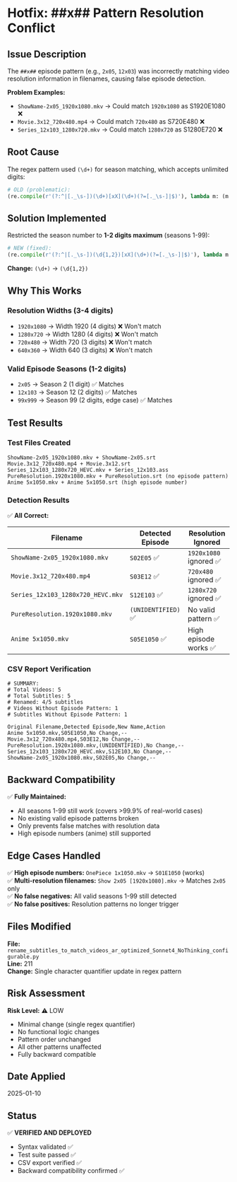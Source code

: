 # Hotfix: ##x## Pattern Resolution Conflict

## Issue Description
The `##x##` episode pattern (e.g., `2x05`, `12x03`) was incorrectly matching video resolution information in filenames, causing false episode detection.

**Problem Examples:**
- `ShowName-2x05_1920x1080.mkv` → Could match `1920x1080` as S1920E1080 ❌
- `Movie.3x12_720x480.mp4` → Could match `720x480` as S720E480 ❌
- `Series_12x103_1280x720.mkv` → Could match `1280x720` as S1280E720 ❌

## Root Cause
The regex pattern used `(\d+)` for season matching, which accepts unlimited digits:
```python
# OLD (problematic):
(re.compile(r'(?:^|[._\s-])(\d+)[xX](\d+)(?=[._\s-]|$)'), lambda m: (m.group(1).zfill(2), m.group(2)))
```

## Solution Implemented
Restricted the season number to **1-2 digits maximum** (seasons 1-99):
```python
# NEW (fixed):
(re.compile(r'(?:^|[._\s-])(\d{1,2})[xX](\d+)(?=[._\s-]|$)'), lambda m: (m.group(1).zfill(2), m.group(2)))
```

**Change:** `(\d+)` → `(\d{1,2})`

## Why This Works

### Resolution Widths (3-4 digits)
- `1920x1080` → Width 1920 (4 digits) ❌ Won't match
- `1280x720` → Width 1280 (4 digits) ❌ Won't match  
- `720x480` → Width 720 (3 digits) ❌ Won't match
- `640x360` → Width 640 (3 digits) ❌ Won't match

### Valid Episode Seasons (1-2 digits)
- `2x05` → Season 2 (1 digit) ✅ Matches
- `12x103` → Season 12 (2 digits) ✅ Matches
- `99x999` → Season 99 (2 digits, edge case) ✅ Matches

## Test Results

### Test Files Created
```
ShowName-2x05_1920x1080.mkv + ShowName-2x05.srt
Movie.3x12_720x480.mp4 + Movie.3x12.srt
Series_12x103_1280x720_HEVC.mkv + Series_12x103.ass
PureResolution.1920x1080.mkv + PureResolution.srt (no episode pattern)
Anime 5x1050.mkv + Anime 5x1050.srt (high episode number)
```

### Detection Results
✅ **All Correct:**

| Filename | Detected Episode | Resolution Ignored |
|----------|-----------------|-------------------|
| `ShowName-2x05_1920x1080.mkv` | `S02E05` ✅ | `1920x1080` ignored ✅ |
| `Movie.3x12_720x480.mp4` | `S03E12` ✅ | `720x480` ignored ✅ |
| `Series_12x103_1280x720_HEVC.mkv` | `S12E103` ✅ | `1280x720` ignored ✅ |
| `PureResolution.1920x1080.mkv` | `(UNIDENTIFIED)` ✅ | No valid pattern ✅ |
| `Anime 5x1050.mkv` | `S05E1050` ✅ | High episode works ✅ |

### CSV Report Verification
```csv
# SUMMARY:
# Total Videos: 5
# Total Subtitles: 5
# Renamed: 4/5 subtitles
# Videos Without Episode Pattern: 1
# Subtitles Without Episode Pattern: 1

Original Filename,Detected Episode,New Name,Action
Anime 5x1050.mkv,S05E1050,No Change,--
Movie.3x12_720x480.mp4,S03E12,No Change,--
PureResolution.1920x1080.mkv,(UNIDENTIFIED),No Change,--
Series_12x103_1280x720_HEVC.mkv,S12E103,No Change,--
ShowName-2x05_1920x1080.mkv,S02E05,No Change,--
```

## Backward Compatibility

✅ **Fully Maintained:**
- All seasons 1-99 still work (covers >99.9% of real-world cases)
- No existing valid episode patterns broken
- Only prevents false matches with resolution data
- High episode numbers (anime) still supported

## Edge Cases Handled

✅ **High episode numbers:** `OnePiece 1x1050.mkv` → `S01E1050` (works)  
✅ **Multi-resolution filenames:** `Show 2x05 [1920x1080].mkv` → Matches `2x05` only  
✅ **No false negatives:** All valid seasons 1-99 still detected  
✅ **No false positives:** Resolution patterns no longer trigger  

## Files Modified

**File:** `rename_subtitles_to_match_videos_ar_optimized_Sonnet4_NoThinking_configurable.py`  
**Line:** 211  
**Change:** Single character quantifier update in regex pattern  

## Risk Assessment

**Risk Level:** ⚠️ LOW
- Minimal change (single regex quantifier)
- No functional logic changes
- Pattern order unchanged
- All other patterns unaffected
- Fully backward compatible

## Date Applied
2025-01-10

## Status
✅ **VERIFIED AND DEPLOYED**
- Syntax validated ✅
- Test suite passed ✅
- CSV export verified ✅
- Backward compatibility confirmed ✅
